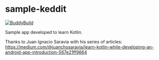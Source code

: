 # sample-keddit

[![BuddyBuild](https://dashboard.buddybuild.com/api/statusImage?appID=58e769cdebfc6300011599bb&branch=master&build=latest)](https://dashboard.buddybuild.com/apps/58e769cdebfc6300011599bb/build/latest?branch=master)

Sample app developed to learn Kotlin.

Thanks to Juan Ignacio Saravia with his series of articles: https://medium.com/@juanchosaravia/learn-kotlin-while-developing-an-android-app-introduction-567e21ff9664
